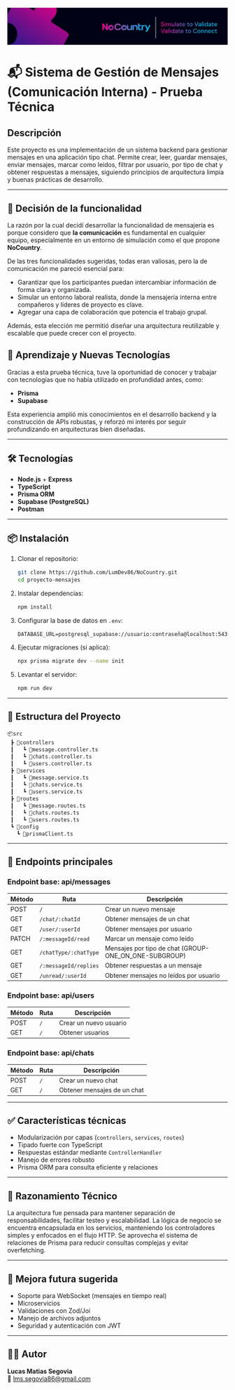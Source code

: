 ![Texto alternativo](./img/nocountrytalent_cover.jpg)
# 📬 Sistema de Gestión de Mensajes (Comunicación Interna) - Prueba Técnica

## Descripción

Este proyecto es una implementación de un sistema backend para gestionar mensajes en una aplicación tipo chat. Permite crear, leer, guardar mensajes, enviar mensajes, marcar como leídos, filtrar por usuario, por tipo de chat y obtener respuestas a mensajes, siguiendo principios de arquitectura limpia y buenas prácticas de desarrollo.

---

## 📌 Decisión de la funcionalidad

La razón por la cual decidí desarrollar la funcionalidad de mensajería es porque considero que **la comunicación** es fundamental en cualquier equipo, especialmente en un entorno de simulación como el que propone **NoCountry**.

De las tres funcionalidades sugeridas, todas eran valiosas, pero la de comunicación me pareció esencial para:
- Garantizar que los participantes puedan intercambiar información de forma clara y organizada.
- Simular un entorno laboral realista, donde la mensajería interna entre compañeros y líderes de proyecto es clave.
- Agregar una capa de colaboración que potencia el trabajo grupal.

Además, esta elección me permitió diseñar una arquitectura reutilizable y escalable que puede crecer con el proyecto.

## 🧠 Aprendizaje y Nuevas Tecnologías

Gracias a esta prueba técnica, tuve la oportunidad de conocer y trabajar con tecnologías que no había utilizado en profundidad antes, como:

- **Prisma**
- **Supabase**

Esta experiencia amplió mis conocimientos en el desarrollo backend y la construcción de APIs robustas, y reforzó mi interés por seguir profundizando en arquitecturas bien diseñadas.

---

## 🛠️ Tecnologías

- **Node.js** + **Express**
- **TypeScript**
- **Prisma ORM**
- **Supabase (PostgreSQL)**
- **Postman**

---

## 📦 Instalación

1. Clonar el repositorio:
   ```bash
   git clone https://github.com/LumDev86/NoCountry.git
   cd proyecto-mensajes
   ```

2. Instalar dependencias:
   ```bash
   npm install
   ```

3. Configurar la base de datos en `.env`:
   ```env
   DATABASE_URL=postgresql_supabase://usuario:contraseña@localhost:5432/nombre_db
   ```

4. Ejecutar migraciones (si aplica):
   ```bash
   npx prisma migrate dev --name init
   ```

5. Levantar el servidor:
   ```bash
   npm run dev
   ```

---

## 📁 Estructura del Proyecto

```
📦src
 ┣ 📂controllers
 ┃   ┗ 📜message.controller.ts
 ┃   ┗ 📜chats.controller.ts
 ┃   ┗ 📜users.controller.ts
 ┣ 📂services
 ┃   ┗ 📜message.service.ts
 ┃   ┗ 📜chats.service.ts
 ┃   ┗ 📜users.service.ts
 ┣ 📂routes
 ┃   ┗ 📜message.routes.ts
 ┃   ┗ 📜chats.routes.ts
 ┃   ┗ 📜users.routes.ts
 ┗ 📂config
   ┗ 📜prismaClient.ts
```

---

## 🚀 Endpoints principales

### Endpoint base: api/messages

| Método | Ruta                                 | Descripción                            |
|--------|--------------------------------------|----------------------------------------|
| POST   | `/`                          | Crear un nuevo mensaje                 |
| GET    | `/chat/:chatId`             | Obtener mensajes de un chat            |
| GET    | `/user/:userId`             | Obtener mensajes por usuario           |
| PATCH  | `/:messageId/read`          | Marcar un mensaje como leído           |
| GET    | `/chatType/:chatType`       | Mensajes por tipo de chat (GROUP-ONE_ON_ONE-SUBGROUP)   |
| GET    | `/:messageId/replies`       | Obtener respuestas a un mensaje        |
| GET    | `/unread/:userId`           | Obtener mensajes no leídos por usuario |

### Endpoint base: api/users

| Método | Ruta                                 | Descripción                            |
|--------|--------------------------------------|----------------------------------------|
| POST   | `/`                          | Crear un nuevo usuario                 |
| GET    | `/`             | Obtener usuarios            |

### Endpoint base: api/chats

| Método | Ruta                                 | Descripción                            |
|--------|--------------------------------------|----------------------------------------|
| POST   | `/`                          | Crear un nuevo chat                 |
| GET    | `/`             | Obtener mensajes de un chat            |

---

## ✅ Características técnicas

- Modularización por capas (`controllers`, `services`, `routes`)
- Tipado fuerte con TypeScript
- Respuestas estándar mediante `ControllerHandler`
- Manejo de errores robusto
- Prisma ORM para consulta eficiente y relaciones

---

## 🧠 Razonamiento Técnico

La arquitectura fue pensada para mantener separación de responsabilidades, facilitar testeo y escalabilidad. La lógica de negocio se encuentra encapsulada en los servicios, manteniendo los controladores simples y enfocados en el flujo HTTP. Se aprovecha el sistema de relaciones de Prisma para reducir consultas complejas y evitar overfetching.

---

## 📌 Mejora futura sugerida

- Soporte para WebSocket (mensajes en tiempo real)
- Microservicios
- Validaciones con Zod/Joi
- Manejo de archivos adjuntos
- Seguridad y autenticación con JWT

---

## 🧑‍💻 Autor

**Lucas Matias Segovia**  
📧 lms.segovia86@gmail.com  
